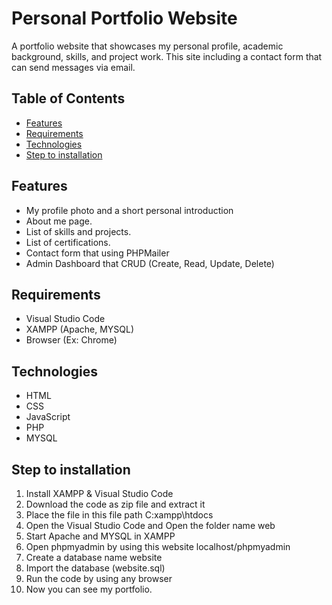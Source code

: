 # Personal Portfolio Website

A portfolio website that showcases my personal profile, academic background, skills, and
project work. This site including a contact form that can send messages via email. 

## Table of Contents
- [Features](#features)
- [Requirements](#requirements)
- [Technologies](#Technologies)
- [Step to installation](#Steptoinstallation)

## Features
- My profile photo and a short personal introduction
- About me page.
- List of skills and projects.
- List of certifications.
- Contact form that using PHPMailer
- Admin Dashboard that CRUD (Create, Read, Update, Delete)

## Requirements
- Visual Studio Code
- XAMPP (Apache, MYSQL)
- Browser (Ex: Chrome)

## Technologies
- HTML
- CSS
- JavaScript
- PHP
- MYSQL

## Step to installation
1. Install XAMPP & Visual Studio Code
2. Download the code as zip file and extract it
3. Place the file in this file path C\:xampp\htdocs
4. Open the Visual Studio Code and Open the folder name web
5. Start Apache and MYSQL in XAMPP
6. Open phpmyadmin by using this website localhost/phpmyadmin
7. Create a database name website
8. Import the database (website.sql)
9. Run the code by using any browser
10. Now you can see my portfolio.


 

